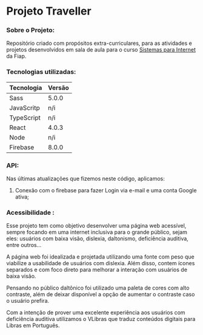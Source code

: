 # Projeto Traveller

### Sobre o Projeto:

Repositório criado com propósitos extra-curriculares, para as atividades e projetos desenvolvidos em sala de aula para o curso [Sistemas para Internet]() da Fiap.

### Tecnologias utilizadas:

Tecnologia   | Versão
------------ | ------
Sass         | 5.0.0
JavaScritp   | n/i
TypeScript   | n/i
React        | 4.0.3
Node         | n/i
Firebase     | 8.0.0

### API:

Nas últimas atualizações que fizemos neste código, aplicamos:

1. Conexão com o firebase para fazer Login via e-mail e uma conta Google ativa;

### Acessibilidade :

Esse projeto tem como objetivo desenvolver uma página web acessível, sempre focando em uma internet inclusiva para o grande público, sejam eles: usuários com baixa visão, dislexia, daltonismo, deficiência auditiva, entre outros...

A página web foi idealizada e projetada utilizando uma fonte com peso que viabilize a usabilidade de usuários com dislexia. Além disso, contem ícones separados e com foco direto para melhorar a interação com usuários de baixa visão. 

Pensando no público daltônico foi utilizado uma paleta de cores com alto contraste, além de deixar disponível a opção de aumentar o contraste caso o usuário prefira. 

Com a intenção de prover uma excelente experiência aos usuários com deficiência auditiva utilizamos o VLibras que traduz conteúdos digitais para Libras em Português.